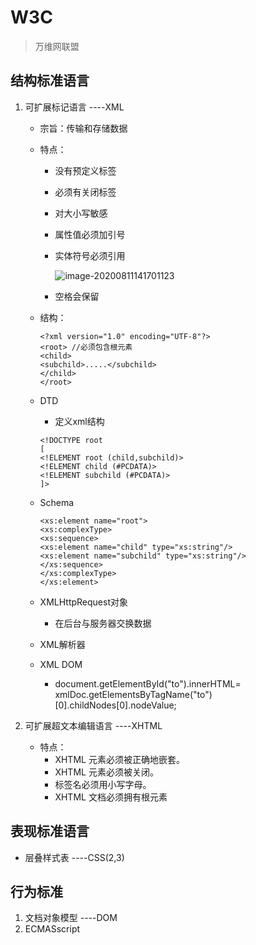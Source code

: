 # W3C

> 万维网联盟

## 结构标准语言

1. 可扩展标记语言 ----XML

   - 宗旨：传输和存储数据

   - 特点：

     - 没有预定义标签

     - 必须有关闭标签

     - 对大小写敏感

     - 属性值必须加引号

     - 实体符号必须引用

       ![image-20200811141701123](D:\总结笔记\image-20200811141701123.png)

     - 空格会保留

   - 结构：

     ```
     <?xml version="1.0" encoding="UTF-8"?>
     <root> //必须包含根元素
     <child>
     <subchild>.....</subchild>
     </child>
     </root>
     ```

   - DTD

     - 定义xml结构

     ```
     <!DOCTYPE root
     [
     <!ELEMENT root (child,subchild)>
     <!ELEMENT child (#PCDATA)>
     <!ELEMENT subchild (#PCDATA)>
     ]>
     ```

   - Schema

     ```
     <xs:element name="root">
     <xs:complexType>
     <xs:sequence>
     <xs:element name="child" type="xs:string"/>
     <xs:element name="subchild" type="xs:string"/>
     </xs:sequence>
     </xs:complexType>
     </xs:element>
     ```

   - XMLHttpRequest对象

     - 在后台与服务器交换数据

   - XML解析器

   - XML DOM

     - document.getElementById("to").innerHTML=
       xmlDoc.getElementsByTagName("to")[0].childNodes[0].nodeValue;

   

2. 可扩展超文本编辑语言 ----XHTML

   - 特点：
     - XHTML 元素必须被正确地嵌套。
     - XHTML 元素必须被关闭。
     - 标签名必须用小写字母。
     - XHTML 文档必须拥有根元素

## 表现标准语言

- 层叠样式表 ----CSS(2,3)

## 行为标准

1. 文档对象模型 ----DOM
2. ECMASscript